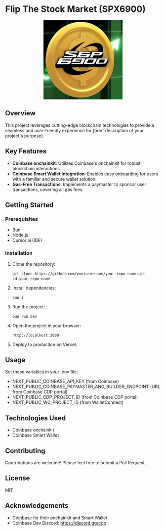 # Flip The Stock Market (SPX6900)

<p align="center">
  <picture>
    <img src="/public/spinLogo.gif" alt="Spinning Logo" className="rounded-gif" />
  </picture>
</p>

## Overview

This project leverages cutting-edge blockchain technologies to provide a seamless and user-friendly experience for [brief description of your project's purpose].

## Key Features

- **Coinbase onchainkit**: Utilizes Coinbase's onchainkit for robust blockchain interactions.
- **Coinbase Smart Wallet Integration**: Enables easy onboarding for users with a familiar and secure wallet solution.
- **Gas-Free Transactions**: Implements a paymaster to sponsor user transactions, covering all gas fees.

## Getting Started

### Prerequisites

- Bun
- Node.js
- Cursor.ai (IDE)

### Installation

1. Clone the repository:
   ```
   git clone https://github.com/yourusername/your-repo-name.git
   cd your-repo-name
   ```

2. Install dependencies:
   ```
   bun i
   ```

3. Run the project:
   ```
   bun run dev
   ```
4. Open the project in your browser:
   ```
   http://localhost:3000
   ```
5. Deploy to production on Vercel.

## Usage

Set these variables in your .env file:

- NEXT_PUBLIC_COINBASE_API_KEY (from Coinbase)
- NEXT_PUBLIC_COINBASE_PAYMASTER_AND_BUILDER_ENDPOINT (URL from Coinbase CDP portal)
- NEXT_PUBLIC_CDP_PROJECT_ID (from Coinbase CDP portal)
- NEXT_PUBLIC_WC_PROJECT_ID (from WalletConnect)

## Technologies Used

- Coinbase onchainkit
- Coinbase Smart Wallet

## Contributing

Contributions are welcome! Please feel free to submit a Pull Request.

## License

MIT

## Acknowledgements

- Coinbase for their onchainkit and Smart Wallet
- Coinbase Dev Discord: https://discord.gg/cdp
